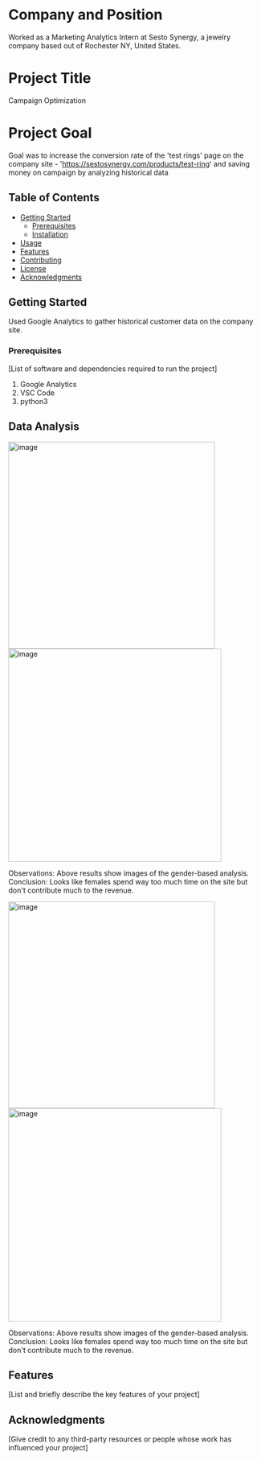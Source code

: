 # Company and Position
Worked as a Marketing Analytics Intern at Sesto Synergy, a jewelry company based out of Rochester NY, United States.

# Project Title
Campaign Optimization

# Project Goal
Goal was to increase the conversion rate of the 'test rings' page on the company site - 'https://sestosynergy.com/products/test-ring' and saving money on campaign
by analyzing historical data 

## Table of Contents
- [Getting Started](#getting-started)
  - [Prerequisites](#prerequisites)
  - [Installation](#installation)
- [Usage](#usage)
- [Features](#features)
- [Contributing](#contributing)
- [License](#license)
- [Acknowledgments](#acknowledgments)

## Getting Started
Used Google Analytics to gather historical customer data on the company site.

### Prerequisites

[List of software and dependencies required to run the project]
1) Google Analytics
2) VSC Code
3) python3

## Data Analysis
<img width="411" alt="image" src="https://github.com/sankalpsaoji98/Campaign_Optimization/assets/26198596/00c7eecb-2e2b-4e5d-a848-131ca950c6d3">
<img width="424" alt="image" src="https://github.com/sankalpsaoji98/Campaign_Optimization/assets/26198596/1ad05cea-ecb3-42a9-a43b-2263c192e0ca">

Observations: Above results show images of the gender-based analysis.
Conclusion: Looks like females spend way too much time on the site but don't contribute much to the revenue.

<img width="411" alt="image" src="https://github.com/sankalpsaoji98/Campaign_Optimization/assets/26198596/b29b6305-38c5-4a5b-8888-9724c97ddd6d">
<img width="424" alt="image" src="https://github.com/sankalpsaoji98/Campaign_Optimization/assets/26198596/c5b12d54-34c1-4221-ba1f-43672a0a4068">


Observations: Above results show images of the gender-based analysis.
Conclusion: Looks like females spend way too much time on the site but don't contribute much to the revenue.


## Features

[List and briefly describe the key features of your project]

## Acknowledgments

[Give credit to any third-party resources or people whose work has influenced your project]

